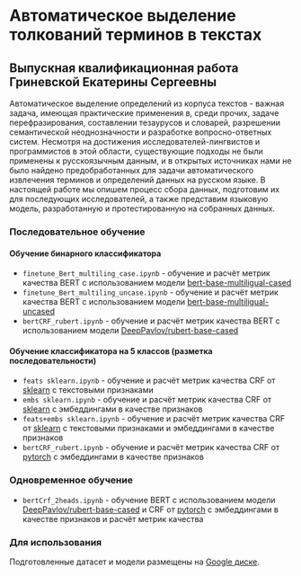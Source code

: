 # Автоматическое выделение толкований терминов в текстах
## Выпускная квалификационная работа Гриневской Екатерины Сергеевны

Автоматическое выделение определений из корпуса текстов - важная задача, имеющая практические применения в, среди прочих, задаче перефразирования, составлении тезаурусов и словарей, разрешении семантической неоднозначности и разработке вопросно-ответных систем. Несмотря на достижения исследователей-лингвистов и программистов в этой области, существующие подходы не были применены к русскоязычным данным, и в открытых источниках нами не было найдено предобработанных для задачи автоматического извлечения терминов и определений данных на русском языке. В настоящей работе мы опишем процесс сбора данных, подготовим их для последующих исследователей, а также представим языковую модель, разработанную и протестированную на собранных данных. 

### Последовательное обучение
#### Обучение бинарного классификатора
- `finetune_Bert_multiling_case.ipynb` - обучение и расчёт метрик качества BERT c использованием модели [bert-base-multiligual-cased](https://huggingface.co/bert-base-multilingual-cased)
- `finetune_Bert_multiling_uncase.ipynb` - обучение и расчёт метрик качества BERT c использованием модели [bert-base-multiligual-uncased](https://huggingface.co/bert-base-multilingual-uncased)
- `bertCRF_rubert.ipynb` - обучение и расчёт метрик качества BERT c использованием модели [DeepPavlov/rubert-base-cased](https://huggingface.co/DeepPavlov/rubert-base-cased)
#### Обучение классификатора на 5 классов (разметка последовательности)
- `feats sklearn.ipynb` - обучение и расчёт метрик качества CRF от [sklearn](https://scikit-learn.org/) с текстовыми признаками
- `embs sklearn.ipynb` - обучение и расчёт метрик качества CRF от [sklearn](https://scikit-learn.org/) с эмбеддингами в качестве признаков
- `feats+embs sklearn.ipynb` - обучение и расчёт метрик качества CRF от [sklearn](https://scikit-learn.org/) с текстовыми признаками и эмбеддингами в качестве признаков
- `bertCRF_rubert.ipynb` - обучение и расчёт метрик качества CRF от [pytorch](https://pytorch-crf.readthedocs.io/en/stable/) с эмбеддингами в качестве признаков

### Одновременное обучение

- `bertCrf_2heads.ipynb` - обучение BERT c использованием модели [DeepPavlov/rubert-base-cased](https://huggingface.co/DeepPavlov/rubert-base-cased) и CRF от [pytorch](https://pytorch-crf.readthedocs.io/en/stable/) с эмбеддингами в качестве признаков и расчёт метрик качества

### Для использования

Подготовленные датасет и модели размещены на [Google диске](https://drive.google.com/drive/folders/1sWzzMMwWCCDXkGBA4eDm4DNnKhk0C_Wb).
